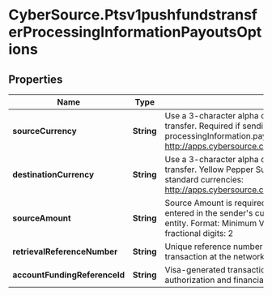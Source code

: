 # CyberSource.Ptsv1pushfundstransferProcessingInformationPayoutsOptions

## Properties
Name | Type | Description | Notes
------------ | ------------- | ------------- | -------------
**sourceCurrency** | **String** | Use a 3-character alpha currency code for source currency of the funds transfer.  Required if sending processingInformation.payoutsOptions.sourceAmount.  ISO standard currencies: http://apps.cybersource.com/library/documentation/sbc/quickref/currencies.pdf  | [optional] 
**destinationCurrency** | **String** | Use a 3-character alpha currency code for destination currency of the funds transfer.  Yellow Pepper  Supported for cross border funds transfers.  ISO standard currencies: http://apps.cybersource.com/library/documentation/sbc/quickref/currencies.pdf  | [optional] 
**sourceAmount** | **String** | Source Amount is required in certain markets to identify the transaction amount entered in the sender's currency code prior to FX conversion by the originating entity.  Format:  Minimum Value: 0  Maximum value: 999999999.99  Allowed fractional digits: 2  | [optional] 
**retrievalReferenceNumber** | **String** | Unique reference number returned by the processor that identifies the transaction at the network.  | [optional] 
**accountFundingReferenceId** | **String** | Visa-generated transaction identifier (TID) that is unique for each original authorization and financial request.  | [optional] 


